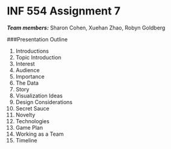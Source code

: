 # INF 554 Assignment 7

***Team members:*** Sharon Cohen, Xuehan Zhao, Robyn Goldberg


###Presentation Outline
1. Introductions
2. Topic Introduction
3. Interest
4. Audience
5. Importance
6. The Data
7. Story
8. Visualization Ideas
9. Design Considerations
10. Secret Sauce
11. Novelty
12. Technologies
13. Game Plan
14. Working as a Team
15. Timeline



